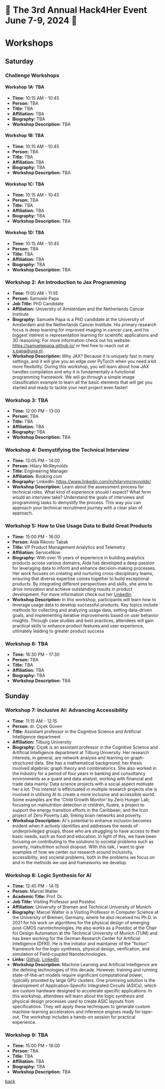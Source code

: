 
# 🌟 The 3rd Annual Hack4Her Event June 7-9, 2024 🌟

# Workshops


## Saturday

### Challenge Workshops
#### Workshop 1A: TBA
- **Time:** 10:15 AM - 10:45 
- **Person:** TBA
- **Title:** TBA
- **Affiliation:** TBA
- **Biography:** TBA
- **Workshop Description:** TBA

#### Workshop 1B: TBA
- **Time:** 10:15 AM - 10:45 
- **Person:** TBA
- **Title:** TBA
- **Affiliation:** TBA
- **Biography:** TBA
- **Workshop Description:** TBA

#### Workshop 1C: TBA
- **Time:** 10:15 AM - 10:45 
- **Person:** TBA
- **Title:** TBA
- **Affiliation:** TBA
- **Biography:** TBA
- **Workshop Description:** TBA

#### Workshop 1D: TBA
- **Time:** 10:15 AM - 10:45 
- **Person:** TBA
- **Title:** TBA
- **Affiliation:** TBA
- **Biography:** TBA
- **Workshop Description:** TBA

### Workshop 2: An Introduction to Jax Programming
- **Time:** 11:00 AM - 11:55 
- **Person:** Samuele Papa 
- **Job Title:** PhD Candidate
- **Affiliation:** University of Amsterdam and the Netherlands Cancer Institute
- **Biography:** Samuele Papa is a PhD candidate at the University of Amsterdam and the Netherlands Cancer Institute. His primary research focus is deep learning for improved imaging in cancer care, and his biggest interest is representation learning for scientific applications and 3D reasoning. For more information check out his website: https://samuelepapa.github.io/ or feel free to reach out at s.papa@uva.nl.
- **Workshop Description:** Why JAX? Because it is uniquely fast in many settings, and it will give you an edge over PyTorch when you need a bit more flexibility. During this workshop, you will learn about how JAX handles compilation and why it is fundamentally a functional programming framework. We will go through a simple image classification example to learn all the basic elements that will get you started and ready to tackle your next project even faster!

### Workshop 3: TBA
- **Time:** 12:00 PM - 13:00 
- **Person:** TBA
- **Title:** TBA
- **Affiliation:** TBA
- **Biography:** TBA
- **Workshop Description:** TBA

### Workshop 4: Demystifying the Technical Interview
- **Time:** 13:05 PM - 14:00 
- **Person:** Hilary McReynolds
- **Title:** Engineering Manager
- **Affiliation:** Booking.com
- **Biography:** LinkedIn:  https://www.linkedin.com/in/hilarymcreynolds/ 
- **Workshop Description:** Learn about the assessment process for technical roles.  What kind of experience should I expect?  What form would an interview take?  Understand the goals of interviews and programming tasks to demystify the process.  This way you can approach your technical recruitment journey with a clear plan of approach.

### Workshop 5: How to Use Usage Data to Build Great Products
- **Time:** 15:00 PM - 16:00 
- **Person:** Aida Rikovic Tabak
- **Title:** VP Product Management Analytics and Telemetry
- **Affiliation:** ServiceNow
- **Biography:** With over 15 years of experience in building analytics products across various domains, Aida has developed a deep passion for leveraging data to inform and enhance decision-making processes. Her work focuses on creating and nurturing cross-disciplinary teams, ensuring that diverse expertise comes together to build exceptional products. By integrating different perspectives and skills, she aims to drive innovation and achieve outstanding results in product development. For more information check out her [LinkedIn](https://www.linkedin.com/in/aida-rikovic-tabak-41379619/).
- **Workshop Description:** In this workshop, participants will learn how to leverage usage data to develop successful products. Key topics include methods for collecting and analyzing usage data, setting data-driven goals, and implementing iterative improvements based on user behavior insights. Through case studies and best practices, attendees will gain practical skills to enhance product features and user experience, ultimately leading to greater product success

### Workshop 6: TBA
- **Time:** 16:30 PM - 17:30 
- **Person:** TBA
- **Title:** TBA
- **Affiliation:** TBA
- **Biography:** TBA
- **Workshop Description:** TBA

## Sunday

### Workshop 7:  Inclusive AI: Advancing Accessibility
- **Time:** 11:15 AM - 12:15 
- **Person:** dr. Çiçek Güven
- **Title:** Assistant professor in the Cognitive Science and Artificial Intelligence department
- **Affiliation:**  Tilburg University
- **Biography:** Çiçek is an assistant professor in the Cognitive Science and Artificial Intelligence department at Tilburg University. Her research interests, in general, are network analysis and learning on graph-structured data.  She has a mathematical background,  her thesis involved algebraic graph theory and combinatorics.  She also worked in the industry for a period of four years in banking and consultancy environments as a quant and data analyst, working with financial and trade data mainly.  Data science projects with a social aspect motivate her a lot.  This interest is effectuated in multiple research projects she is involved in utilising AI to create a more inclusive and accessible world. Some examples are  the 'Child Growth Monitor' by Zero Hunger Lab;  focusing on malnutrition detection in children,  Ilustre, a project  to support the energy transition efforts in the Caribbean, and the Icon project of Zero Poverty Lab, linking brain networks and poverty.
- **Workshop Description:** AI's potential to enhance inclusion becomes evident when it actively identifies and addresses the needs of underprivileged groups, those who are struggling to have access to their basic needs, such as food and education. In light of this, we have been focusing on contributing to the solutions to societal problems such as poverty, malnutrition school dropout. With this talk, I want to give examples of how we center our research around inclusivity, accessibility, and societal problems, both in the problems we focus on and in the methods we use and frameworks we develop.

### Workshop 8: Logic Synthesis for AI
- **Time:** 12:45 PM - 14:15
- **Person:** Marcel Walter
- **Academic Title:** Prof. Dr.
- **Job Title:** Visiting Professor and Postdoc
- **Affiliation:** University of Bremen and Technical University of Munich
- **Biography:** Marcel Walter is a Visiting Professor in Computer Science at the University of Bremen, Germany, where he also received his Ph.D. in 2021 for his work on algorithms for the physical design of emerging post-CMOS nanotechnologies. He also works as a Postdoc at the Chair for Design Automation at the Technical University of Munich (TUM) and has been working for the German Research Center for Artificial Intelligence (DFKI). He is the initiator and maintainer of the "fiction" framework for the logic synthesis, physical design, verification, and simulation of Field-coupled Nanotechnologies.
- **Links:** [Github](https://marcelwa.github.io/), [LinkedIn](https://www.linkedin.com/in/marcel-walter-94b573195/)
- **Workshop Description:** Machine Learning and Artificial Intelligence are the defining technologies of this decade. However, training and running state-of-the-art models require significant computational power, typically provided by large GPU clusters. One promising solution is the development of Application-Specific Integrated Circuits (ASICs), which are custom hardware designed to accelerate specific applications. In this workshop, attendees will learn about the logic synthesis and physical design processes used to create ASIC layouts from specifications. They will apply these techniques to generate custom machine-learning accelerators and inference engines ready for tape-out. The workshop includes a hands-on session for practical experience.


### Workshop 9: TBA
- **Time:** 15:00 PM - 16:00 
- **Person:** TBA
- **Title:** TBA
- **Affiliation:** TBA
- **Biography:** TBA
- **Workshop Description:** TBA


[back](./)
